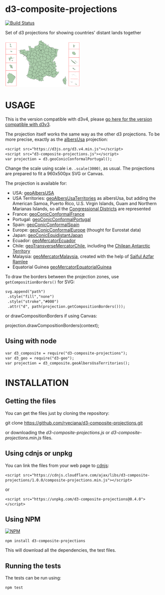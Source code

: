 # d3-composite-projections

[![Build Status](https://travis-ci.org/rveciana/d3-composite-projections.svg?branch=master)](https://travis-ci.org/rveciana/d3-composite-projections)

Set of d3 projections for showing countries' distant lands together

![conicConformalFrance](thumbnail.png "Conic Conformal France example")

USAGE
=====

This is the version compatible with d3v4, please [go here for the version compatible with d3v3](https://github.com/rveciana/d3-composite-projections/tree/v0.4.0).

The projection itself works the same way as the other d3 projections. To be more precise, exactly as the [albersUsa](https://github.com/mbostock/d3/wiki/Geo-Projections#albersUsa) projection:

    <script src="https://d3js.org/d3.v4.min.js"></script>
    <script src="d3-composite-projections.js"></script>
    var projection = d3.geoConicConformalPortugal();

Change the scale using scale i.e. `.scale(3000)`, as usual. The projections are prepared to fit a 960x500px SVG or Canvas.

The projection is available for:

* USA: [geoAlbersUSA](http://bl.ocks.org/rveciana/ee2119324e835e1bad42d0e4c1b9ab0d)
* USA Territories: [geoAlbersUsaTerritories](http://bl.ocks.org/rveciana/5040be82aea528b6f785464f8816690f) as albersUsa, but adding the American Samoa, Puerto Rico, U.S. Virgin Islands, Guam and Northern Marianas Islands, so all the [Congressional Districts](https://en.wikipedia.org/wiki/List_of_districts_of_the_House_of_Representatives_of_Japan) are represented
* France: [geoConicConformalFrance](http://bl.ocks.org/rveciana/0ff189b15449330828605fe4e118a716)
* Portugal: [geoConicConformalPortugal](http://bl.ocks.org/rveciana/ee09a2c3732f3e0d6872d1a7f796a29b)
* Spain: [geoConicConformalSpain](http://bl.ocks.org/rveciana/d635afded8c4eae36ecf61a15bdf0a98)
* Europe: [geoConicConformalEurope](http://bl.ocks.org/rveciana/ced3109b372039afbcf7278ba3d14250) (thought for Eurostat data)
* Japan: [geoConicEquidistantJapan](http://bl.ocks.org/rveciana/1f5399d8887428ad67665d106ec089d1)
* Ecuador: [geoMercatorEcuador](http://bl.ocks.org/rveciana/306a5202e1facf7a22e08fbb1044f568)
* Chile: [geoTransverseMercatorChile](http://bl.ocks.org/rveciana/3a31865e82f4fab8ac2522545bbc7741), including the [Chilean Antarctic Territory](https://en.wikipedia.org/wiki/Chilean_Antarctic_Territory)
* Malaysia: [geoMercatorMalaysia](http://bl.ocks.org/rveciana/6298dd3e71cf98b6930c06f19b6684a2), created with the help of [Saiful Azfar Ramlee](https://github.com/saifulazfar)
* Equatorial Guinea [geoMercatorEquatorialGuinea](http://bl.ocks.org/rveciana/4dfc136b8e2707f182aa4591f892f82e)

To draw the borders between the projection zones, use `getCompositionBorders()` for SVG:

    svg.append("path")
     .style("fill","none")
     .style("stroke","#000")
     .attr("d", path(projection.getCompositionBorders()));

or drawCompositionBorders if using Canvas:

   projection.drawCompositionBorders(context);

 Using with node
 ---------------

    var d3_composite = require("d3-composite-projections");
    var d3_geo = require("d3-geo");
    var projection = d3_composite.geoAlbersUsaTerritories();

INSTALLATION
============

Getting the files
-----------------

You can get the files just by cloning the repository:

  git clone https://github.com/rveciana/d3-composite-projections.git

or downloading the *d3-composite-projections.js* or *d3-composite-projections.min.js* files.

Using cdnjs or unpkg
--------------------

You can link the files from your web page to [cdnjs](https://cdnjs.com/libraries/d3-composite-projections):

    <script src="https://cdnjs.cloudflare.com/ajax/libs/d3-composite-projections/1.0.0/composite-projections.min.js"></script>

or

    <script src="https://unpkg.com/d3-composite-projections@0.4.0"></script>

Using NPM
---------

[![NPM](https://nodei.co/npm/d3-composite-projections.png?downloads=true&stars=true)](https://nodei.co/npm/d3-composite-projections/)

    npm install d3-composite-projections

This will download all the dependencies, the test files.

Running the tests
-----------------

The tests can be run using:

    npm test
